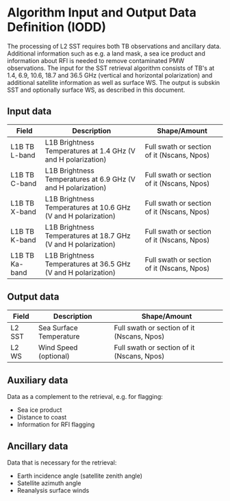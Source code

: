 # Algorithm Input and Output Data Definition (IODD)
[//]: # "This section should include the following:"
[//]: # "- Define and describe the content and format of input data required for the Level-2 ATBD."
[//]: # "- Define and describe the content and format of output data required for the Level2 ATBD (NetCDF CF-complaint containers are assumed)."
[//]: # "- Define and describe the content and format of auxiliary data required for the Level-2 ATBD."
[//]: # "- Define and describe the content and format of ancillary data required for the Level-2 ATBD."
[//]: # "- Define any other aspect considered relevant to the ATBD IODD."
The processing of L2 SST requires both TB observations and ancillary data. Additional information such as e.g. a land mask, a sea ice product and information about RFI is needed to remove contaminated PMW observations. The input for the SST retrieval algorithm consists of TB's at 1.4, 6.9, 10.6, 18.7 and 36.5 GHz (vertical and horizontal polarization) and additional satellite information as well as surface WS. The output is subskin SST and optionally surface WS, as described in this document.


## Input data
| Field | Description | Shape/Amount |
| --- | --- | --- |
| L1B TB L-band | L1B Brightness Temperatures at 1.4 GHz (V and H polarization)| Full swath or section of it (Nscans, Npos) |
| L1B TB C-band | L1B Brightness Temperatures at 6.9 GHz (V and H polarization)| Full swath or section of it (Nscans, Npos) |
| L1B TB X-band | L1B Brightness Temperatures at 10.6 GHz (V and H polarization)| Full swath or section of it (Nscans, Npos) |
| L1B TB K-band | L1B Brightness Temperatures at 18.7 GHz (V and H polarization)| Full swath or section of it (Nscans, Npos) |
| L1B TB Ka-band | L1B Brightness Temperatures at 36.5 GHz (V and H polarization)| Full swath or section of it (Nscans, Npos) |


## Output data
| Field | Description | Shape/Amount |
| --- | --- | --- |
| L2 SST | Sea Surface Temperature | Full swath or section of it (Nscans, Npos) |
| L2 WS | Wind Speed (optional) | Full swath or section of it (Nscans, Npos) |

## Auxiliary data
Data as a complement to the retrieval, e.g. for flagging:
- Sea ice product
- Distance to coast
- Information for RFI flagging

## Ancillary data
Data that is necessary for the retrieval:
- Earth incidence angle (satellite zenith angle)
- Satellite azimuth angle
- Reanalysis surface winds
